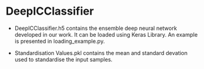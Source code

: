 # DeepICClassifier

- DeepICClassifier.h5 contains the ensemble deep neural network developed in our work. It can be loaded using Keras Library. An example is presented in loading_example.py.

- Standardisation Values.pkl contains the mean and standard devation used to standardise the input samples.
